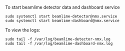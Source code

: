 To start beamlime detector data and dashboard service
```
sudo systemctl start beamlime-detector@nmx.service
sudo systemctl start beamlime-dashboard@nmx.service
```

To view the logs:
```
sudo tail -f /var/log/beamlime-detector-nmx.log
sudo tail -f /var/log/beamlime-dashboard-nmx.log
```
